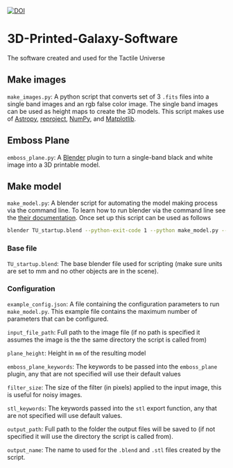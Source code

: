 [![DOI](https://zenodo.org/badge/79459697.svg)](https://zenodo.org/badge/latestdoi/79459697)

# 3D-Printed-Galaxy-Software
The software created and used for the Tactile Universe


## Make images
`make_images.py`: A python script that converts set of 3 `.fits` files into a single band images and an rgb false color image.  The single band images can be used as height maps to create the 3D models.  This script makes use of [Astropy](http://www.astropy.org/), [reproject](https://reproject.readthedocs.io/en/stable/), [NumPy](http://www.numpy.org/), and [Matplotlib](http://matplotlib.org/).

## Emboss Plane
`emboss_plane.py`: A [Blender](https://www.blender.org/) plugin to turn a single-band black and white image into a 3D printable model.


## Make model
`make_model.py`: A blender script for automating the model making process via the command line.  To learn how to run blender via the command line see the [their documentation](https://docs.blender.org/manual/en/dev/render/workflows/command_line.html).  Once set up this script can be used as follows

```bash
blender TU_startup.blend --python-exit-code 1 --python make_model.py -- example_config.json
```

### Base file
`TU_startup.blend`: The base blender file used for scripting (make sure units are set to mm and no other objects are in the scene).

### Configuration
`example_config.json`: A file containing the configuration parameters to run `make_model.py`.  This example file contains the maximum number of parameters that can be configured.

`input_file_path`: Full path to the image file (if no path is specified it assumes the image is the the same directory the script is called from)

`plane_height`: Height in `mm` of the resulting model

`emboss_plane_keywords`: The keywords to be passed into the `emboss_plane` plugin, any that are not specified will use their default values

`filter_size`: The size of the filter (in pixels) applied to the input image, this is useful for noisy images.

`stl_keywords`: The keywords passed into the `stl` export function, any that are not specified will use default values.

`output_path`: Full path to the folder the output files will be saved to (if not specified it will use the directory the script is called from).

`output_name`: The name to used for the `.blend` and `.stl` files created by the script.
